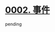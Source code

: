# [0002. 事件](https://github.com/tnotesjs/TNotes.vue/tree/main/notes/0002.%20%E4%BA%8B%E4%BB%B6)

pending
